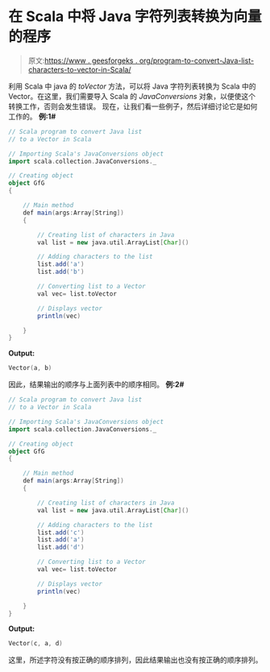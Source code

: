 # 在 Scala 中将 Java 字符列表转换为向量的程序

> 原文:[https://www . geesforgeks . org/program-to-convert-Java-list-characters-to-vector-in-Scala/](https://www.geeksforgeeks.org/program-to-convert-java-list-of-characters-to-a-vector-in-scala/)

利用 Scala 中 java 的 *toVector* 方法，可以将 Java 字符列表转换为 Scala 中的 Vector。在这里，我们需要导入 Scala 的 *JavaConversions* 对象，以便使这个转换工作，否则会发生错误。
现在，让我们看一些例子，然后详细讨论它是如何工作的。
**例:1#**

```scala
// Scala program to convert Java list 
// to a Vector in Scala

// Importing Scala's JavaConversions object
import scala.collection.JavaConversions._

// Creating object
object GfG
{ 

    // Main method
    def main(args:Array[String])
    {

        // Creating list of characters in Java
        val list = new java.util.ArrayList[Char]()

        // Adding characters to the list
        list.add('a')
        list.add('b')

        // Converting list to a Vector 
        val vec= list.toVector

        // Displays vector
        println(vec)

    }
}
```

**Output:**

```scala
Vector(a, b)

```

因此，结果输出的顺序与上面列表中的顺序相同。
**例:2#**

```scala
// Scala program to convert Java list 
// to a Vector in Scala

// Importing Scala's JavaConversions object
import scala.collection.JavaConversions._

// Creating object
object GfG
{ 

    // Main method
    def main(args:Array[String])
    {

        // Creating list of characters in Java
        val list = new java.util.ArrayList[Char]()

        // Adding characters to the list
        list.add('c')
        list.add('a')
        list.add('d')

        // Converting list to a Vector 
        val vec= list.toVector

        // Displays vector
        println(vec)

    }
}
```

**Output:**

```scala
Vector(c, a, d)

```

这里，所述字符没有按正确的顺序排列，因此结果输出也没有按正确的顺序排列。